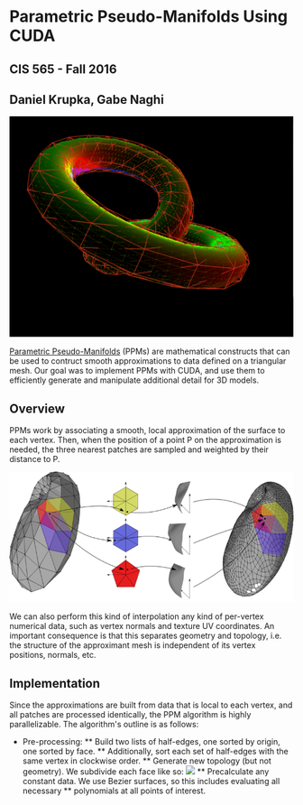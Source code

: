 # Parametric Pseudo-Manifolds Using CUDA

## CIS 565 - Fall 2016

## Daniel Krupka, Gabe Naghi

![](img/knot_color.png)

[Parametric Pseudo-Manifolds](http://repository.upenn.edu/cis_reports/877/) (PPMs) are mathematical constructs that
can be used to contruct smooth approximations to data defined on a triangular mesh. Our goal was to implement PPMs
with CUDA, and use them to efficiently generate and manipulate additional detail for 3D models. 

## Overview
PPMs work by associating a smooth, local approximation of the surface to each vertex. Then, when the position
of a point P on the approximation is needed, the three nearest patches are sampled and weighted by their distance to P.

![](img/diagram.png)

We can also perform this kind of interpolation any kind of per-vertex numerical data, such as vertex normals and
texture UV coordinates. An important consequence is that this separates geometry and topology, i.e. the structure of the approximant mesh is independent of
its vertex positions, normals, etc.

## Implementation

Since the approximations are built from data that is local to each vertex, and all patches are processed identically,
the PPM algorithm is highly parallelizable. The algorithm's outline is as follows:

* Pre-processing:
** Build two lists of half-edges, one sorted by origin, one sorted by face.
** Additionally, sort each set of half-edges with the same vertex in clockwise order.
** Generate new topology (but not geometry). We subdivide each face like so: ![](img/tri_tess.png)
** Precalculate any constant data. We use Bezier surfaces, so this includes evaluating all necessary
** polynomials at all points of interest.

